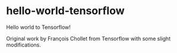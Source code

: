 # hello-world-tensorflow

Hello world to Tensorflow!

Original work by François Chollet from Tensorflow with some slight modifications.

